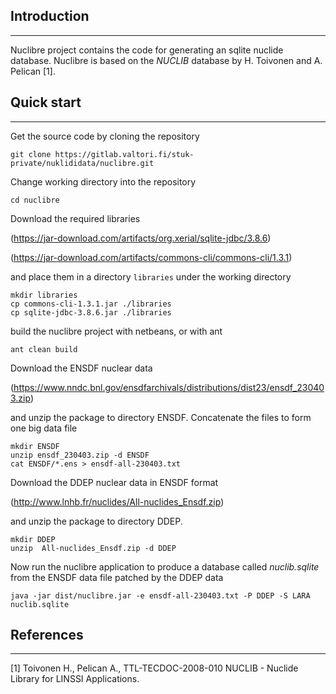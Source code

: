 ## Introduction
-----
Nuclibre project contains the code for generating an sqlite nuclide database. Nuclibre is based on the *NUCLIB* database by
H. Toivonen and A. Pelican [1].

## Quick start
-----

Get the source code by cloning the repository
```
git clone https://gitlab.valtori.fi/stuk-private/nuklididata/nuclibre.git
```

Change working directory into the repository
```
cd nuclibre
```

Download the required libraries

(https://jar-download.com/artifacts/org.xerial/sqlite-jdbc/3.8.6)

(https://jar-download.com/artifacts/commons-cli/commons-cli/1.3.1)

and place them in a directory `libraries` under the working directory
```
mkdir libraries
cp commons-cli-1.3.1.jar ./libraries
cp sqlite-jdbc-3.8.6.jar ./libraries
```

build the nuclibre project with netbeans, or with ant
```
ant clean build
```

Download the ENSDF nuclear data

(https://www.nndc.bnl.gov/ensdfarchivals/distributions/dist23/ensdf_230403.zip)

and unzip the package to directory ENSDF. Concatenate the files to form one big data file
```
mkdir ENSDF
unzip ensdf_230403.zip -d ENSDF
cat ENSDF/*.ens > ensdf-all-230403.txt
```

Download the DDEP nuclear data in ENSDF format

(http://www.lnhb.fr/nuclides/All-nuclides_Ensdf.zip)

and unzip the package to directory DDEP.
```
mkdir DDEP
unzip  All-nuclides_Ensdf.zip -d DDEP
```

Now run the nuclibre application to produce a database called *nuclib.sqlite* from the ENSDF data file patched by the DDEP data
```
java -jar dist/nuclibre.jar -e ensdf-all-230403.txt -P DDEP -S LARA nuclib.sqlite
```

## References
-----
[1] Toivonen H., Pelican A., TTL-TECDOC-2008-010 NUCLIB - Nuclide Library for LINSSI Applications.